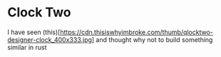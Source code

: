 # Clock Two

I have seen (this)[https://cdn.thisiswhyimbroke.com/thumb/qlocktwo-designer-clock_400x333.jpg]
and thought why not to build something similar in rust

